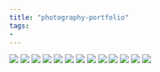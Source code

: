 ```yaml
---
title: "photography-portfolio"
tags: 
- 
---
```


![](https://i.imgur.com/wUiXobd.jpg)
![](https://i.imgur.com/hS1on1U.jpg)
![](https://i.imgur.com/3DNvzrZ.jpg)
![](https://i.imgur.com/I1DUhMv.jpg)
![](https://i.imgur.com/sLzlKWX.jpg)
![](https://i.imgur.com/YPg7GSi.jpg)
![](https://i.imgur.com/B0YmV6Z.jpg)
![](https://i.imgur.com/UOCmRsA.jpg)
![](https://i.imgur.com/uQUNylL.jpg)
![](https://i.imgur.com/tA49YhU.jpg)
![](https://i.imgur.com/TowmGQ9.jpg)
![](https://i.imgur.com/hKnHDnV.jpg)
![](https://i.imgur.com/7NEdxQs.jpg)
